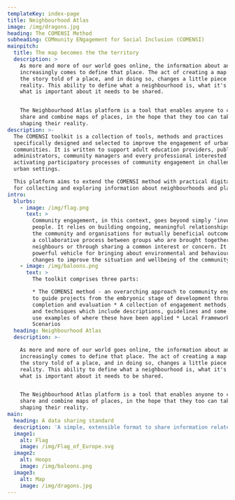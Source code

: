 ```yaml
---
templateKey: index-page
title: Neighbourhood Atlas
image: /img/dragons.jpg
heading: The COMENSI Method
subheading: COMmunity ENgagement for Social Inclusion (COMENSI)
mainpitch:
  title: The map becomes the the territory
  description: >
    As more and more of our world goes online, the information about an area
    increasingly comes to define that place. The act of creating a map changes
    the story told of a place, and in doing so, changes a little piece of
    reality. This ability to define what a neighbourhood is, what it's value is,
    what is important about it needs to be shared. 


    The Neighbourhood Atlas platform is a tool that enables anyone to create,
    share and combine maps of places, in the hope that they too can take part in
    shaping their reality. 
description: >-
  The COMENSI toolkit is a collection of tools, methods and practices
  specifically designed and selected to improve the engagement of urban
  communities. It is written to support adult education providers, public
  administrators, community managers and every professional interested in
  activating participatory processes of community engagement in challenging
  urban settings.

  This platform aims to extend the COMENSI method with practical digital tools
  for collecting and exploring information about neighbourhoods and places.  
intro:
  blurbs:
    - image: /img/flag.png
      text: >
        Community engagement, in this context, goes beyond simply ‘involving’
        people. It relies on building ongoing, meaningful relationships between
        the community and organisations for mutually beneficial outcomes. It is
        a collaborative process between groups who are brought together as
        neighbours or through sharing a common interest or concern. It is a
        powerful vehicle for bringing about environmental and behavioural
        changes to improve the situation and wellbeing of the community.
    - image: /img/baloons.png
      text: >
        The toolkit comprises three parts:

        * The COMENSI method - an overarching approach to community engagement
        to guide projects from the embryonic stage of development through to
        completion and evaluation * A collection of engagement methods, tools
        and techniques which include descriptions, guidelines and some practical
        use examples of where these have been applied * Local Framework
        Scenarios    
  heading: Neighbourhood Atlas
  description: >-

    As more and more of our world goes online, the information about an area
    increasingly comes to define that place. The act of creating a map changes
    the story told of a place, and in doing so, changes a little piece of
    reality. This ability to define what a neighbourhood is, what it's value is,
    what is important about it needs to be shared. 


    The Neighbourhood Atlas platform is a tool that enables anyone to create,
    share and combine maps of places, in the hope that they too can take part in
    shaping their reality. 
main:
  heading: A data sharing standard
  description: 'A simple, extensible format to share information related to neighbourhoods. '
  image1:
    alt: Flag
    image: /img/Flag_of_Europe.svg
  image2:
    alt: Hoops
    image: /img/baloons.png
  image3:
    alt: Map
    image: /img/dragons.jpg
---
```



